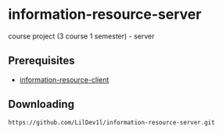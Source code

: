 # information-resource-server
course project (3 course 1 semester) - server

## Prerequisites

- [information-resource-client](https://github.com/LilDev1l/information-resource-client)

## Downloading

```
https://github.com/LilDev1l/information-resource-server.git
```
